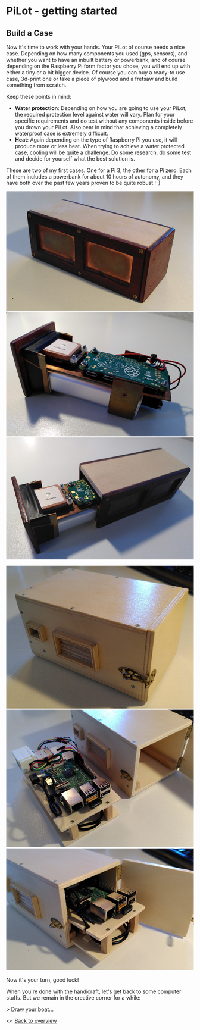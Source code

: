 # PiLot - getting started
## Build a Case

Now it's time to work with your hands. Your PiLot of course needs a nice case. Depending on how many components you used (gps, sensors), and whether you want to have an inbuilt battery or powerbank, and of course depending on the Raspberry Pi form factor you chose, you will end up with either a tiny or a bit bigger device. Of course you can buy a ready-to use case, 3d-print one or take a piece of plywood and a fretsaw and build something from scratch.

Keep these points in mind:

- **Water protection**: Depending on how you are going to use your PiLot, the required protection level against water will vary. Plan for your specific requirements and do test without any components inside before you drown your PiLot. Also bear in mind that achieving a completely waterproof case is extremely difficult.
- **Heat**: Again depending on the type of Raspberry Pi you use, it will produce more or less heat. When trying to achieve a water protected case, cooling will be quite a challenge. Do some research, do some test and decide for yourself what the best solution is.

These are two of my first cases. One for a Pi 3, the other for a Pi zero. Each of them includes a powerbank for about 10 hours of autonomy, and they have both  over the past few years proven to be quite robust :-)

![Pilot 0](photos/pilot0-c.jpg)
![Pilot 0](photos/pilot0-a.jpg)
![Pilot 0](photos/pilot0-b.jpg)


![Pilot 2](photos/pilot2-c.jpg)
![Pilot 2](photos/pilot2-a.jpg)
![Pilot 2](photos/pilot2-b.jpg)


Now it's your turn, good luck!

When you're done with the handicraft, let's get back to some computer stuffs. But we remain in the creative corner for a while:

\> [Draw your boat...](boat.md)

<< [Back to overview](user.md)
